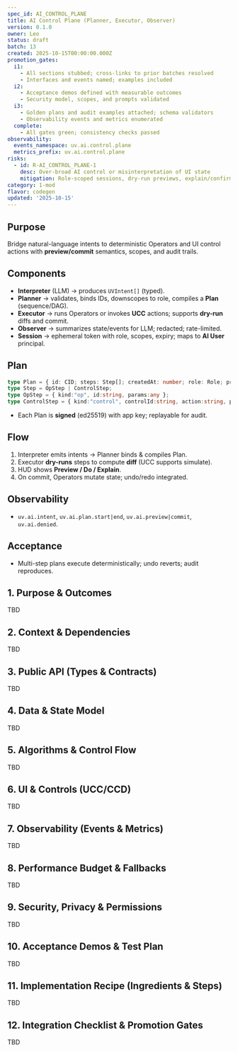 ```yaml
---
spec_id: AI_CONTROL_PLANE
title: AI Control Plane (Planner, Executor, Observer)
version: 0.1.0
owner: Leo
status: draft
batch: 13
created: 2025-10-15T00:00:00.000Z
promotion_gates:
  i1:
    - All sections stubbed; cross-links to prior batches resolved
    - Interfaces and events named; examples included
  i2:
    - Acceptance demos defined with measurable outcomes
    - Security model, scopes, and prompts validated
  i3:
    - Golden plans and audit examples attached; schema validators
    - Observability events and metrics enumerated
  complete:
    - All gates green; consistency checks passed
observability:
  events_namespace: uv.ai.control.plane
  metrics_prefix: uv.ai.control.plane
risks:
  - id: R-AI_CONTROL_PLANE-1
    desc: Over-broad AI control or misinterpretation of UI state
    mitigation: Role-scoped sessions, dry-run previews, explain/confirm gates, audit
category: 1-mod
flavor: codegen
updated: '2025-10-15'
---
```


## Purpose
Bridge natural-language intents to deterministic Operators and UI control actions with
**preview/commit** semantics, scopes, and audit trails.

## Components
- **Interpreter** (LLM) → produces `UVIntent[]` (typed).
- **Planner** → validates, binds IDs, downscopes to role, compiles a **Plan** (sequence/DAG).
- **Executor** → runs Operators or invokes **UCC** actions; supports **dry-run** diffs and commit.
- **Observer** → summarizes state/events for LLM; redacted; rate-limited.
- **Session** → ephemeral token with role, scopes, expiry; maps to **AI User** principal.

## Plan
```ts
type Plan = { id: CID; steps: Step[]; createdAt: number; role: Role; preview: DiffSummary[] };
type Step = OpStep | ControlStep;
type OpStep = { kind:"op", id:string, params:any };
type ControlStep = { kind:"control", controlId:string, action:string, params:any };
```
- Each Plan is **signed** (ed25519) with app key; replayable for audit.

## Flow
1. Interpreter emits intents → Planner binds & compiles Plan.
2. Executor **dry-runs** steps to compute **diff** (UCC supports simulate).
3. HUD shows **Preview / Do / Explain**.
4. On commit, Operators mutate state; undo/redo integrated.

## Observability
- `uv.ai.intent`, `uv.ai.plan.start|end`, `uv.ai.preview|commit`, `uv.ai.denied`.

## Acceptance
- Multi-step plans execute deterministically; undo reverts; audit reproduces.

## 1. Purpose & Outcomes
TBD


## 2. Context & Dependencies
TBD


## 3. Public API (Types & Contracts)
TBD


## 4. Data & State Model
TBD


## 5. Algorithms & Control Flow
TBD


## 6. UI & Controls (UCC/CCD)
TBD


## 7. Observability (Events & Metrics)
TBD


## 8. Performance Budget & Fallbacks
TBD


## 9. Security, Privacy & Permissions
TBD


## 10. Acceptance Demos & Test Plan
TBD


## 11. Implementation Recipe (Ingredients & Steps)
TBD


## 12. Integration Checklist & Promotion Gates
TBD
